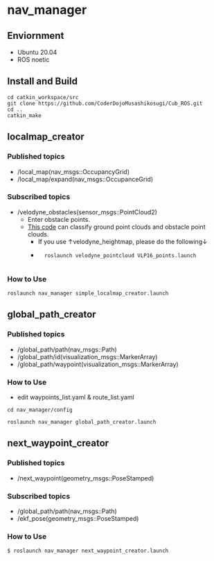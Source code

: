 # nav_manager

## Enviornment
- Ubuntu 20.04
- ROS noetic

## Install and Build

```
cd catkin_workspace/src
git clone https://github.com/CoderDojoMusashikosugi/Cub_ROS.git
cd ..
catkin_make
```

## localmap_creator
### Published topics
- /local_map(nav_msgs::OccupancyGrid)
- /local_map/expand(nav_msgs::OccupanceGrid)
### Subscribed topics
- /velodyne_obstacles(sensor_msgs::PointCloud2)
  - Enter obstacle points.
  - [This code](https://github.com/UNI-shibuya-taku/velodyne_height_map.git) can classify ground point clouds and obstacle point clouds.
    - If you use ↑velodyne_heightmap, please do the following↓
    - ```
        roslaunch velodyne_pointcloud VLP16_points.launch
     ```
<!-- ## Parameters -->
### How to Use
```
roslaunch nav_manager simple_localmap_creator.launch
```

## global_path_creator
### Published topics
- /global_path/path(nav_msgs::Path)
- /global_path/id(visualization_msgs::MarkerArray)
- /global_path/waypoint(visualization_msgs::MarkerArray)

<!-- ## Subscribed topics -->
<!-- - / -->
<!-- ## Parameters -->
### How to Use
- edit waypoints_list.yaml & route_list.yaml
```
cd nav_manager/config
```
```
roslaunch nav_manager global_path_creator.launch
```

## next_waypoint_creator
### Published topics
- /next_waypoint(geometry_msgs::PoseStamped)

### Subscribed topics
- /global_path/path(nav_msgs::Path)
- /ekf_pose(geometry_msgs::PoseStamped)

<!-- ## Parameters -->
### How to Use
```
$ roslaunch nav_manager next_waypoint_creator.launch 
```